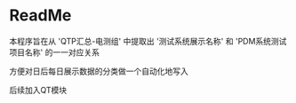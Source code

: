 # ReadMe

本程序旨在从 'QTP汇总-电测组' 中提取出 '测试系统展示名称' 和  'PDM系统测试项目名称' 的一一对应关系

方便对日后每日展示数据的分类做一个自动化地写入

后续加入QT模块
